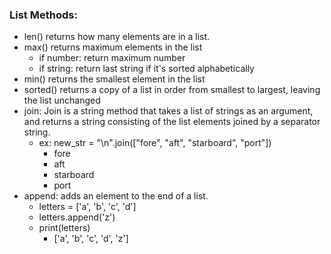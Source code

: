 ### List Methods:
- len() returns how many elements are in a list.
- max() returns maximum elements in the list
    - if number: return maximum number
    - if string: return last string if it's sorted alphabetically
- min() returns the smallest element in the list 
- sorted() returns a copy of a list in order from smallest to largest, leaving the list unchanged
- join: Join is a string method that takes a list of strings as an argument, and returns a string consisting of the list 
  elements joined by a separator string.
    - ex: new_str = "\n".join(["fore", "aft", "starboard", "port"])
        - fore 
        - aft 
        - starboard 
        - port
- append: adds an element to the end of a list.
    - letters = ['a', 'b', 'c', 'd']
    - letters.append('z')
    - print(letters)
        - ['a', 'b', 'c', 'd', 'z']
